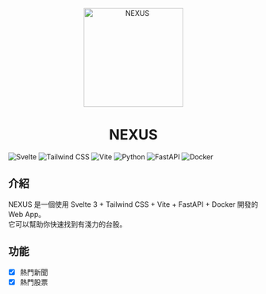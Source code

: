 <!--
 * @Author: hibana2077 hibana2077@gmail.com
 * @Date: 2024-02-02 17:40:31
 * @LastEditors: hibana2077 hibana2077@gmaill.com
 * @LastEditTime: 2024-02-05 17:35:26
 * @FilePath: /nexus/README.md
 * @Description: 这是默认设置,请设置`customMade`, 打开koroFileHeader查看配置 进行设置: https://github.com/OBKoro1/koro1FileHeader/wiki/%E9%85%8D%E7%BD%AE
-->
<p align="center">
  <img src="https://raw.githubusercontent.com/hibana2077/nexus/main/public/logo.svg" alt="NEXUS" width="200" />
</p>

<h1 align="center">NEXUS</h1>

![Svelte](https://img.shields.io/badge/Svelte-FF3E00?style=for-the-badge&logo=svelte&logoColor=white)
![Tailwind CSS](https://img.shields.io/badge/Tailwind_CSS-38B2AC?style=for-the-badge&logo=tailwind-css&logoColor=white)
![Vite](https://img.shields.io/badge/Vite-646CFF?style=for-the-badge&logo=vite&logoColor=white)
![Python](https://img.shields.io/badge/Python-3776AB?style=for-the-badge&logo=python&logoColor=white)
![FastAPI](https://img.shields.io/badge/FastAPI-009688?style=for-the-badge&logo=fastapi&logoColor=white)
![Docker](https://img.shields.io/badge/Docker-2496ED?style=for-the-badge&logo=docker&logoColor=white)

## 介紹

NEXUS 是一個使用 Svelte 3 + Tailwind CSS + Vite + FastAPI + Docker 開發的 Web App。</br>
它可以幫助你快速找到有淺力的台股。

## 功能

- [x] 熱門新聞
- [x] 熱門股票